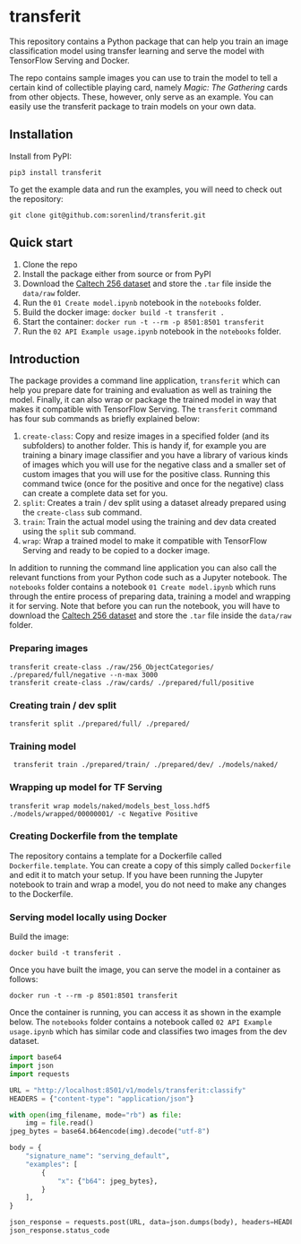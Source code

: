 # transferit

This repository contains a Python package that can help you train an image
classification model using transfer learning and serve the model with TensorFlow Serving
and Docker.

The repo contains sample images you can use to train the model to tell a certain kind of
collectible playing card, namely _Magic: The Gathering_ cards from other objects. These,
however, only serve as an example. You can easily use the transferit package to train
models on your own data.

## Installation

Install from PyPI:

```shell
pip3 install transferit
```

To get the example data and run the examples, you will need to check out the repository:

```shell
git clone git@github.com:sorenlind/transferit.git
```

## Quick start

1. Clone the repo
2. Install the package either from source or from PyPI
3. Download the [Caltech 256
   dataset](http://www.vision.caltech.edu/Image_Datasets/Caltech256/) and store the
   `.tar` file inside the `data/raw` folder.
4. Run the `01 Create model.ipynb` notebook in the `notebooks` folder.
5. Build the docker image: `docker build -t transferit .`
6. Start the container: `docker run -t --rm -p 8501:8501 transferit`
7. Run the `02 API Example usage.ipynb` notebook in the `notebooks` folder.

## Introduction

The package provides a command line application, `transferit` which can help you prepare
date for training and evaluation as well as training the model. Finally, it can also
wrap or package the trained model in way that makes it compatible with TensorFlow
Serving. The `transferit` command has four sub commands as briefly explained below:

1. `create-class`: Copy and resize images in a specified folder (and its subfolders) to
   another folder. This is handy if, for example you are training a binary image
   classifier and you have a library of various kinds of images which you will use for
   the negative class and a smaller set of custom images that you will use for the
   positive class. Running this command twice (once for the positive and once for the
   negative) class can create a complete data set for you.
2. `split`: Creates a train / dev split using a dataset already prepared using the
   `create-class` sub command.
3. `train`: Train the actual model using the training and dev data created using the
   `split` sub command.
4. `wrap`: Wrap a trained model to make it compatible with TensorFlow Serving and ready
   to be copied to a docker image.

In addition to running the command line application you can also call the relevant
functions from your Python code such as a Jupyter notebook. The `notebooks` folder
contains a notebook `01 Create model.ipynb` which runs through the entire process of
preparing data, training a model and wrapping it for serving. Note that before you can
run the notebook, you will have to download the [Caltech 256
dataset](http://www.vision.caltech.edu/Image_Datasets/Caltech256/) and store the `.tar`
file inside the `data/raw` folder.

### Preparing images

```shell
transferit create-class ./raw/256_ObjectCategories/ ./prepared/full/negative --n-max 3000
transferit create-class ./raw/cards/ ./prepared/full/positive
```

### Creating train / dev split

```shell
transferit split ./prepared/full/ ./prepared/
```

### Training model

```shell
 transferit train ./prepared/train/ ./prepared/dev/ ./models/naked/
```

### Wrapping up model for TF Serving

```shell
transferit wrap models/naked/models_best_loss.hdf5 ./models/wrapped/00000001/ -c Negative Positive
```

### Creating Dockerfile from the template

The repository contains a template for a Dockerfile called `Dockerfile.template`. You
can create a copy of this simply called `Dockerfile` and edit it to match your setup. If
you have been running the Jupyter notebook to train and wrap a model, you do not need to
make any changes to the Dockerfile.

### Serving model locally using Docker

Build the image:

```shell
docker build -t transferit .
```

Once you have built the image, you can serve the model in a container as follows:

```
docker run -t --rm -p 8501:8501 transferit
```

Once the container is running, you can access it as shown in the example below. The
`notebooks` folder contains a notebook called `02 API Example usage.ipynb` which has
similar code and classifies two images from the dev dataset.

```python
import base64
import json
import requests

URL = "http://localhost:8501/v1/models/transferit:classify"
HEADERS = {"content-type": "application/json"}

with open(img_filename, mode="rb") as file:
    img = file.read()
jpeg_bytes = base64.b64encode(img).decode("utf-8")

body = {
    "signature_name": "serving_default",
    "examples": [
        {
            "x": {"b64": jpeg_bytes},
        }
    ],
}

json_response = requests.post(URL, data=json.dumps(body), headers=HEADERS)
json_response.status_code
```
